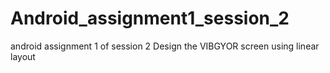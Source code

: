# Android_assignment1_session_2
android assignment 1 of session 2
Design the VIBGYOR screen using linear layout
